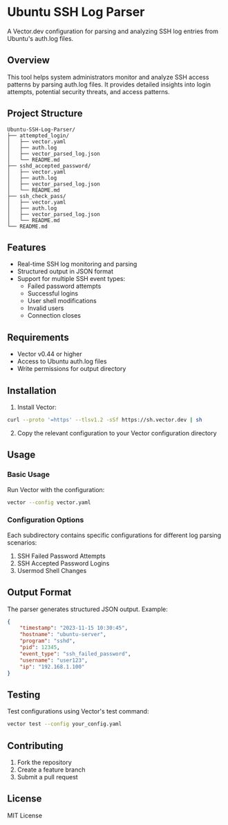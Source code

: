 # Ubuntu SSH Log Parser

A Vector.dev configuration for parsing and analyzing SSH log entries from Ubuntu's auth.log files.

## Overview

This tool helps system administrators monitor and analyze SSH access patterns by parsing auth.log files. It provides detailed insights into login attempts, potential security threats, and access patterns.

## Project Structure

```
Ubuntu-SSH-Log-Parser/
├── attempted_login/
│   ├── vector.yaml
│   ├── auth.log
│   ├── vector_parsed_log.json
│   └── README.md
├── sshd_accepted_password/
│   ├── vector.yaml
│   ├── auth.log
│   ├── vector_parsed_log.json
│   └── README.md
├── ssh_check_pass/
│   ├── vector.yaml
│   ├── auth.log
│   ├── vector_parsed_log.json
│   └── README.md
└── README.md
```

## Features

- Real-time SSH log monitoring and parsing
- Structured output in JSON format
- Support for multiple SSH event types:
  - Failed password attempts
  - Successful logins
  - User shell modifications
  - Invalid users
  - Connection closes

## Requirements

- Vector v0.44 or higher
- Access to Ubuntu auth.log files
- Write permissions for output directory

## Installation

1. Install Vector:
```bash
curl --proto '=https' --tlsv1.2 -sSf https://sh.vector.dev | sh
```

2. Copy the relevant configuration to your Vector configuration directory

## Usage

### Basic Usage

Run Vector with the configuration:
```bash
vector --config vector.yaml
```

### Configuration Options

Each subdirectory contains specific configurations for different log parsing scenarios:

1. SSH Failed Password Attempts
2. SSH Accepted Password Logins
3. Usermod Shell Changes

## Output Format

The parser generates structured JSON output. Example:

```json
{
    "timestamp": "2023-11-15 10:30:45",
    "hostname": "ubuntu-server",
    "program": "sshd",
    "pid": 12345,
    "event_type": "ssh_failed_password",
    "username": "user123",
    "ip": "192.168.1.100"
}
```

## Testing

Test configurations using Vector's test command:
```bash
vector test --config your_config.yaml
```

## Contributing

1. Fork the repository
2. Create a feature branch
3. Submit a pull request

## License

MIT License
